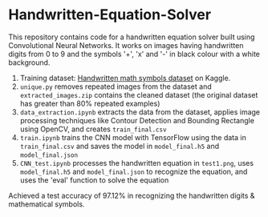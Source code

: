 # Handwritten-Equation-Solver

This repository contains code for a handwritten equation solver built using Convolutional Neural Networks. It works on images having handwritten digits from 0 to 9 and the symbols '+', 'x' and '-' in black colour with a white background. 
 
1. Training dataset: [Handwritten math symbols dataset](https://www.kaggle.com/xainano/handwrittenmathsymbols) on Kaggle. 
2. `unique.py` removes repeated images from the dataset and `extracted_images.zip` contains the cleaned dataset (the original dataset has greater than 80% repeated examples)
3. `data_extraction.ipynb` extracts the data from the dataset, applies image processing techniques like Contour Detection and Bounding Rectangle using OpenCV, and creates `train_final.csv`
4. `train.ipynb` trains the CNN model with TensorFlow using the data in `train_final.csv` and saves the model in `model_final.h5` and `model_final.json`
5. `CNN_test.ipynb` processes the handwritten equation in `test1.png`, uses `model_final.h5` and `model_final.json` to recognize the equation, and uses the 'eval' function to solve the equation

Achieved a test accuracy of 97.12% in recognizing the handwritten digits & mathematical symbols. 

